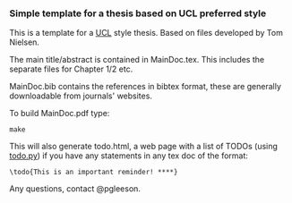 ### Simple template for a thesis based on UCL preferred style

This is a template for a [UCL](http://www.ucl.ac.uk) style thesis. Based on files developed by Tom Nielsen.

The main title/abstract is contained in MainDoc.tex. This includes the separate files for Chapter 1/2 etc.

MainDoc.bib contains the references in bibtex format, these are generally downloadable from journals' websites.

To build MainDoc.pdf type:

    make
    
This will also generate todo.html, a web page with a list of TODOs (using [todo.py](https://github.com/SilverLabUCL/simplethesis/blob/master/todo.py)) if you have any statements in any tex doc of the format: 

    \todo{This is an important reminder! ****}

Any questions, contact @pgleeson.
